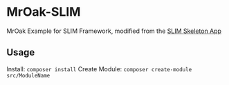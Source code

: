 # MrOak-SLIM
MrOak Example for SLIM Framework, modified from the [SLIM Skeleton App](https://github.com/slimphp/Slim-Skeleton)

## Usage
Install: `composer install`
Create Module: `composer create-module src/ModuleName`
